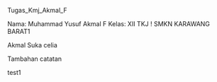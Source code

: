 Tugas\_Kmj\_Akmal\_F

Nama: Muhammad Yusuf Akmal F
Kelas: XII TKJ !
SMKN KARAWANG BARAT1

Akmal Suka celia



Tambahan catatan

test1
